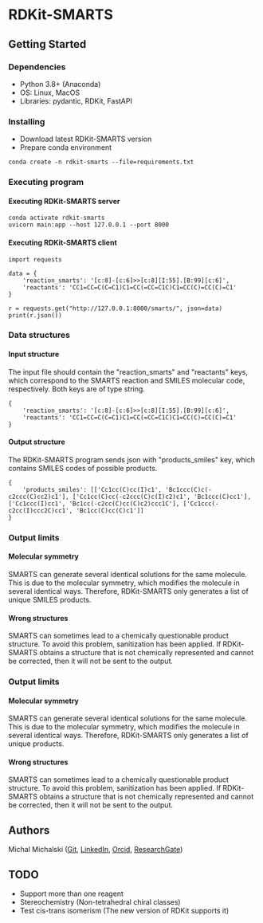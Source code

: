 # RDKit-SMARTS

## Getting Started

### Dependencies

* Python 3.8+ (Anaconda)
* OS: Linux, MacOS
* Libraries: pydantic, RDKit, FastAPI

### Installing

* Download latest RDKit-SMARTS version
* Prepare conda environment
```
conda create -n rdkit-smarts --file=requirements.txt
```

### Executing program

#### Executing RDKit-SMARTS server

```
conda activate rdkit-smarts
uvicorn main:app --host 127.0.0.1 --port 8000
```

#### Executing RDKit-SMARTS client

```
import requests

data = {
    'reaction_smarts': '[c:8]-[c:6]>>[c:8][I:55].[B:99][c:6]',
    'reactants': 'CC1=CC=C(C=C1)C1=CC(=CC=C1C)C1=CC(C)=CC(C)=C1'
}
    
r = requests.get("http://127.0.0.1:8000/smarts/", json=data)
print(r.json())
```

### Data structures

#### Input structure

The input file should contain the "reaction_smarts" and "reactants" keys, which correspond to the SMARTS reaction and SMILES molecular code, respectively. Both keys are of type string.
```
{
    'reaction_smarts': '[c:8]-[c:6]>>[c:8][I:55].[B:99][c:6]',
    'reactants': 'CC1=CC=C(C=C1)C1=CC(=CC=C1C)C1=CC(C)=CC(C)=C1'
}
```

#### Output structure

The RDKit-SMARTS program sends json with "products_smiles" key, which contains SMILES codes of possible products.
```
{
    'products_smiles': [['Cc1cc(C)cc(I)c1', 'Bc1ccc(C)c(-c2ccc(C)cc2)c1'], ['Cc1cc(C)cc(-c2ccc(C)c(I)c2)c1', 'Bc1ccc(C)cc1'], ['Cc1ccc(I)cc1', 'Bc1cc(-c2cc(C)cc(C)c2)ccc1C'], ['Cc1ccc(-c2cc(I)ccc2C)cc1', 'Bc1cc(C)cc(C)c1']]
}
```

### Output limits

#### Molecular symmetry

SMARTS can generate several identical solutions for the same molecule. This is due to the molecular symmetry, which modifies the molecule in several identical ways. Therefore, RDKit-SMARTS only generates a list of unique SMILES products.

#### Wrong structures

SMARTS can sometimes lead to a chemically questionable product structure. To avoid this problem, sanitization has been applied. If RDKit-SMARTS obtains a structure that is not chemically represented and cannot be corrected, then it will not be sent to the output.

### Output limits

#### Molecular symmetry

SMARTS can generate several identical solutions for the same molecule. This is due to the molecular symmetry, which modifies the molecule in several identical ways. Therefore, RDKit-SMARTS only generates a list of unique products.

#### Wrong structures

SMARTS can sometimes lead to a chemically questionable product structure. To avoid this problem, sanitization has been applied. If RDKit-SMARTS obtains a structure that is not chemically represented and cannot be corrected, then it will not be sent to the output.


## Authors

Michal Michalski ([Git](https://github.com/Parecido), [LinkedIn](https://www.linkedin.com/in/michal-michalski95), [Orcid](https://orcid.org/0000-0001-6969-2074), [ResearchGate](https://www.researchgate.net/profile/Michal-Michalski-5))

## TODO

* Support more than one reagent
* Stereochemistry (Non-tetrahedral chiral classes)
* Test cis-trans isomerism (The new version of RDKit supports it)

